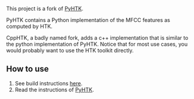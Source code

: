 This project is a fork of [PyHTK](https://github.com/danijel3/PyHTK). 

PyHTK contains a Python implementation of the MFCC features as computed by HTK.

CppHTK, a badly named fork, adds a c++ implementation that is similar to the python implementation of PyHTK.
Notice that for most use cases, you would probably want to use the HTK toolkit directly.


## How to use
1. See build instructions [here](https://github.com/metate/PyHTK/blob/master/cpp/README.md).
2. Read the instructions of [PyHTK](https://github.com/danijel3/PyHTK).
